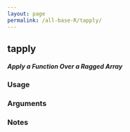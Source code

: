 ```yaml
---
layout: page
permalink: /all-base-R/tapply/
---
```


## __tapply__

#### _Apply a Function Over a Ragged Array_

### Usage

### Arguments

### Notes
